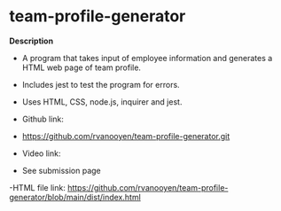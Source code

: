 # team-profile-generator

**Description**

- A program that takes input of employee information and generates a HTML web page of team profile.
- Includes jest to test the program for errors.
- Uses HTML, CSS, node.js, inquirer and jest.

- Github link:
- https://github.com/rvanooyen/team-profile-generator.git

- Video link:
- See submission page

-HTML file link:
https://github.com/rvanooyen/team-profile-generator/blob/main/dist/index.html
